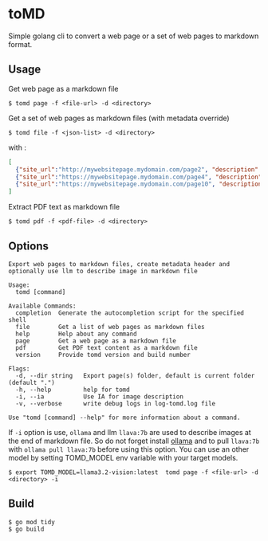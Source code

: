 # toMD

Simple golang cli to convert a web page or a set of web pages to markdown format.

## Usage

Get web page as a markdown file
```shell
$ tomd page -f <file-url> -d <directory>
```

Get a set of web pages as markdown files (with metadata override)

```shell
$ tomd file -f <json-list> -d <directory>
```

with :
```json
[
  {"site_url":"http://mywebsitepage.mydomain.com/page2", "description":"my page description","title":"","tags":["tag1","tag2"]},
  {"site_url":"https://mywebsitepage.mydomain.com/page4", "description":"my page description","title":""},
  {"site_url":"https://mywebsitepage.mydomain.com/page10", "description":"my page description ","title":"Page 10, xxxxx", "authors": ["author1","author2"]}
]
```

Extract PDF text as markdown file
```shell
$ tomd pdf -f <pdf-file> -d <directory>
```

## Options 

```shell
Export web pages to markdown files, create metadata header and optionally use llm to describe image in markdown file

Usage:
  tomd [command]

Available Commands:
  completion  Generate the autocompletion script for the specified shell
  file        Get a list of web pages as markdown files
  help        Help about any command
  page        Get a web page as a markdown file
  pdf         Get PDF text content as a markdown file
  version     Provide tomd version and build number

Flags:
  -d, --dir string   Export page(s) folder, default is current folder (default ".")
  -h, --help         help for tomd
  -i, --ia           Use IA for image description
  -v, --verbose      write debug logs in log-tomd.log file

Use "tomd [command] --help" for more information about a command.
```

If `-i` option is use, `ollama` and llm `llava:7b` are used to describe images at the end of markdown file. 
So do not forget install [ollama](https://ollama.com) and to pull `llava:7b` with `ollama pull llava:7b` before using this option.
You can use an other model by setting TOMD_MODEL env variable with your target models.

```shell
$ export TOMD_MODEL=llama3.2-vision:latest  tomd page -f <file-url> -d <directory> -i
```



## Build

```shell
$ go mod tidy
$ go build
```

